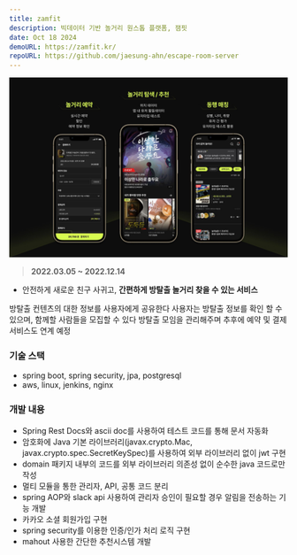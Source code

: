 ```yaml
---
title: zamfit
description: 빅데이터 기반 놀거리 원스톱 플랫폼, 잼핏
date: Oct 18 2024
demoURL: https://zamfit.kr/
repoURL: https://github.com/jaesung-ahn/escape-room-server
---
```


![](Zamfit.jpeg)

> **2022.03.05 ~ 2022.12.14**

- 안전하게 새로운 친구 사귀고, **간편하게 방탈출 놀거리 찾을 수 있는 서비스**

<aside>
방탈출 컨텐츠의 대한 정보를 사용자에게 공유한다
사용자는 방탈출 정보를 확인 할 수 있으며, 함께할 사람들을 모집할 수 있다
방탈출 모임을 관리해주며 추후에 예약 및 결제 서비스도 연계 예정
</aside>

### 기술 스택

- spring boot, spring security, jpa, postgresql
- aws, linux, jenkins, nginx

### 개발 내용

- Spring Rest Docs와 ascii doc를 사용하여 테스트 코드를 통해 문서 자동화
- 암호화에 Java 기본 라이브러리(javax.crypto.Mac, javax.crypto.spec.SecretKeySpec)를 사용하여 외부 라이브러리 없이 jwt 구현
- domain 패키지 내부의 코드를 외부 라이브러리 의존성 없이 순수한 java 코드로만 작성
- 멀티 모듈을 통한 관리자, API, 공통 코드 분리
- spring AOP와 slack api 사용하여 관리자 승인이 필요할 경우 알림을 전송하는 기능 개발
- 카카오 소셜 회원가입 구현
- spring security를 이용한 인증/인가 처리 로직 구현
- mahout 사용한 간단한 추천시스템 개발